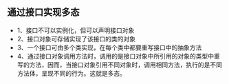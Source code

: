 ## 通过接口实现多态
- 1、接口不可以实例化，但可以声明接口对象
- 2、接口对象可存储实现了该接口的类的对象
- 3、一个接口可由多个类实现，在每个类中都要重写接口中的抽象方法
- 4、通过接口对象调用方法时，调用的是接口对象中所引用的对象的类型中重写的方法，因而，当接口对象引用不同对象时，调用相同方法，执行的是不同方法体，呈现不同的行为。这就是多态。